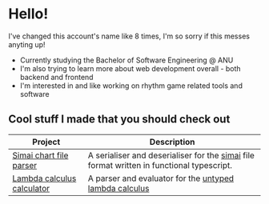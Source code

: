# Hello!

I've changed this account's name like 8 times, I'm so sorry if this messes anyting up!

- Currently studying the Bachelor of Software Engineering @ ANU
- I'm also trying to learn more about web development overall - both backend and frontend
- I'm interested in and like working on rhythm game related tools and software

## Cool stuff I made that you should check out

|Project | Description|
|---|---|
|[Simai chart file parser](https://github.com/kyubxy/simai-analyzer) | A serialiser and deserialiser for the [simai](https://w.atwiki.jp/simai/pages/1003.html) file format written in functional typescript.|
| [Lambda calculus calculator](https://github.com/kyubxy/LambdaCalc/tree/master) | A parser and evaluator for the [untyped lambda calculus](https://en.wikipedia.org/wiki/Lambda_calculus) |
<!--
**kyubxy/kyubxy** is a ✨ _special_ ✨ repository because its `README.md` (this file) appears on your GitHub profile.

Here are some ideas to get you started:

- 🔭 I’m currently working on ...
- 🌱 I’m currently learning ...
- 👯 I’m looking to collaborate on ...
- 🤔 I’m looking for help with ...
- 💬 Ask me about ...
- 📫 How to reach me: ...
- 😄 Pronouns: ...
- ⚡ Fun fact: ...
-->
